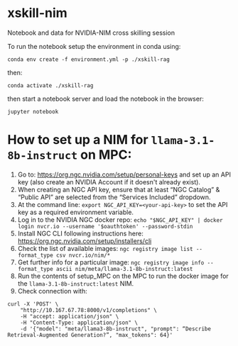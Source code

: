 # xskill-nim
Notebook and data for NVIDIA-NIM cross skilling session

To run the notebook setup the environment in conda using:

`conda env create -f environment.yml -p ./xskill-rag`

then:

`conda activate ./xskill-rag`

then start a notebook server and load the notebook in the browser:

`jupyter notebook`


# How to set up a NIM for `llama-3.1-8b-instruct` on MPC:

1. Go to: https://org.ngc.nvidia.com/setup/personal-keys and set up an API key (also create an NVIDIA Account if it doesn't already exist).
2. When creating an NGC API key, ensure that at least “NGC Catalog” & “Public API” are selected from the “Services Included” dropdown.
3. At the command line: `export NGC_API_KEY=<your-api-key>` to set the API key as a required environment variable.
4. Log in to the NVIDIA NGC docker repo: `echo "$NGC_API_KEY" | docker login nvcr.io --username '$oauthtoken' --password-stdin`
5. Install NGC CLI following instructions here: https://org.ngc.nvidia.com/setup/installers/cli
6. Check the list of available images: `ngc registry image list --format_type csv nvcr.io/nim/*`
7. Get further info for a particular image: `ngc registry image info --format_type ascii nim/meta/llama-3.1-8b-instruct:latest`
8. Run the contents of setup_MPC on the MPC to run the docker image for the `llama-3.1-8b-instruct:latest` NIM.
9. Check connection with:
```
curl -X 'POST' \
    "http://10.167.67.78:8000/v1/completions" \
    -H "accept: application/json" \
    -H "Content-Type: application/json" \
    -d '{"model": "meta/llama3-8b-instruct", "prompt": “Describe Retrieval-Augmented Generation?”, "max_tokens": 64}'
```
